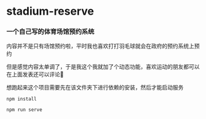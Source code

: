 # stadium-reserve

### 一个自己写的体育场馆预约系统

内容并不是只有场馆预约啦，平时我也喜欢打打羽毛球就会在政府的预约系统上预约

但是感觉内容太单调了，于是我这个我就加了个动态功能，喜欢运动的朋友都可以在上面发表还可以评论💭



想跑起来这个项目需要先在该文件夹下进行依赖的安装，然后才能启动服务

```shell
npm install

npm run serve
```

